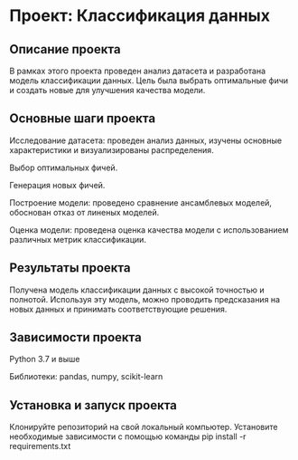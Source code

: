 # Проект: Классификация данных
## Описание проекта
В рамках этого проекта проведен анализ датасета и разработана модель классификации данных. Цель была выбрать оптимальные фичи и создать новые для улучшения качества модели.

## Основные шаги проекта

Исследование датасета: проведен анализ данных, изучены основные характеристики и визуализированы распределения.

Выбор оптимальных фичей.

Генерация новых фичей.

Построение модели: проведено сравнение ансамблевых моделей, обоснован отказ от линеных моделей.

Оценка модели: проведена оценка качества модели с использованием различных метрик классификации.

## Результаты проекта
Получена модель классификации данных с высокой точностью и полнотой. Используя эту модель, можно проводить предсказания на новых данных и принимать соответствующие решения.

## Зависимости проекта

Python 3.7 и выше

Библиотеки: pandas, numpy, scikit-learn

## Установка и запуск проекта

Клонируйте репозиторий на свой локальный компьютер.
Установите необходимые зависимости с помощью команды 
pip install -r requirements.txt
